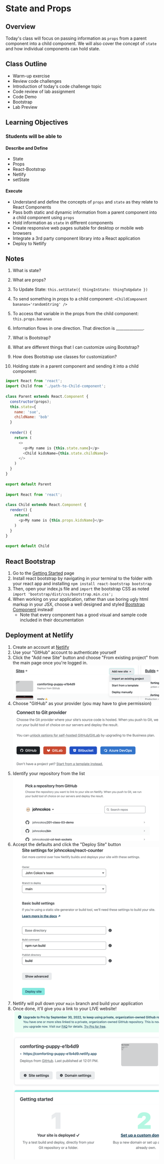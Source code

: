 # State and Props

## Overview

Today's class will focus on passing information as `props` from a parent component into a child component. We will also cover the concept of `state` and how individual components can hold state.

## Class Outline

- Warm-up exercise
- Review code challenges
- Introduction of today's code challenge topic
- Code review of lab assignment
- Code Demo
- Bootstrap
- Lab Preview

## Learning Objectives

### Students will be able to

#### Describe and Define

- State
- Props
- React-Bootstrap
- Netlify
- setState

#### Execute

- Understand and define the concepts of `props` and `state` as they relate to React Components
- Pass both static and dynamic information from a parent component into a child component using `props`
- Hold information as `state` in different components
- Create responsive web pages suitable for desktop or mobile web browsers
- Integrate a 3rd party component library into a React application
- Deploy to Netlify

## Notes

1. What is state?

1. What are props?

1. To Update State: `this.setState({ thingInState: thingToUpdate })`

1. To send something in props to a child component: `<ChildComponent bananas='randomString' />`

1. To access that variable in the props from the child component: `this.props.bananas`

1. Information flows in one direction. That direction is ______________.

1. What is Bootstrap?

1. What are different things that I can customize using Bootstrap?

1. How does Bootstrap use classes for customization?

1. Holding state in a parent component and sending it into a child component:

  ```javaScript
  import React from 'react';
  import Child from './path-to-Child-component';

  class Parent extends React.Component {
    constructor(props);
    this.state={
      name: 'sue',
      childName: 'bob'
    }

    render() {
      return (
        <>
          <p>My name is {this.state.name}</p>
          <Child kidsName={this.state.childName}>
        </>
      )
    }
  }

  export default Parent

  import React from 'react';

  class Child extends React.Component {
    render() {
      return(
        <p>My name is {this.props.kidsName}</p>
      )
    }
  }

  export default Child
  ```

## React Bootstrap

1. Go to the [Getting Started](https://react-bootstrap.github.io/getting-started/introduction) page
1. Install react bootstrap by navigating in your terminal to the folder with your react app and installing
    `npm install react-bootstrap bootstrap`
1. Then, open your index.js file and `import` the bootstrap CSS as noted
    `import 'bootstrap/dist/css/bootstrap.min.css';`
1. When working on your application, rather than use boring ugly html markup in your JSX, choose a well designed and styled [Bootstrap Component](https://react-bootstrap.github.io/components/alerts/) instead!
   - Note that every component has a good visual and sample code included in their documentation

## Deployment at Netlify

1. Create an account at [Netlify](https://www.netlify.com)
1. Use your "GitHub" account to authenticate yourself
1. Click the "Add new Site" button and choose "From existing project" from the main page once you're logged in.
    ![Add Site](./add-site.png)
1. Choose "GitHub" as your provider (you may have to give permission)
    ![GH](./choose-gh.png)
1. Identify your repository from the list
    ![Repo](./pick-repo.png)
1. Accept the defaults and click the "Deploy Site" button
    ![Repo](./build.png)
1. Netlify will pull down your `main` branch and build your application
1. Once done, it'll give you a link to your LIVE website!
    ![done](./done.png)
